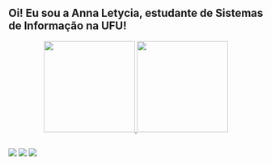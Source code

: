 ## Oi! Eu sou a Anna Letycia, estudante de Sistemas de Informação na UFU!

<div align="center">
  <a href="https://github.com/annaletycia">
  <img height="180em" src="https://github-readme-stats.vercel.app/api?username=annaletycia&show_icons=true&theme=dracula&include_all_commits=true&count_private=true"/>
  <img height="180em" src="https://github-readme-stats.vercel.app/api/top-langs/?username=annaletycia&layout=compact&langs_count=7&theme=dracula"/>
</div>
  
  ##
 
<div> 
  <a href="https://instagram.com/annareis25" target="_blank"><img src="https://img.shields.io/badge/-Instagram-%23E4405F?style=for-the-badge&logo=instagram&logoColor=white" target="_blank"></a>
  <a href = "mailto:annaletyciareis@gmail.com"><img src="https://img.shields.io/badge/-Gmail-%23333?style=for-the-badge&logo=gmail&logoColor=white" target="_blank"></a>
  <a href="https://www.linkedin.com/in/https://www.linkedin.com/in/anna-letycia-reis-541050211a" target="_blank"><img src="https://img.shields.io/badge/-LinkedIn-%230077B5?style=for-the-badge&logo=linkedin&logoColor=white" target="_blank"></a> 
 
</div>

